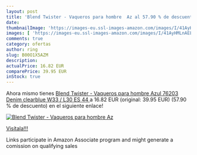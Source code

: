```yaml
---
layout: post
title: 'Blend Twister - Vaqueros para hombre  Az al 57.90 % de descuento'
date: 
thumbnailImage: 'https://images-eu.ssl-images-amazon.com/images/I/41AyHMLnAEL._SL200_.jpg'
images: [ 'https://images-eu.ssl-images-amazon.com/images/I/41AyHMLnAEL._SL200_.jpg' ]
comments: true
category: ofertas
author: ring
slug: B00O1X5AZM
description:
actualPrice: 16.82 EUR
comparePrice: 39.95 EUR
inStock: true
---
```


Ahora mismo tienes [Blend Twister - Vaqueros para hombre  Azul  76203 Denim clearblue   W33 / L30  ES 44 ](https://www.amazon.es/dp/B00O1X5AZM/?tag=tolees-21) a 16.82 EUR (original: 39.95 EUR) (57.90 %  de descuento) en el siguiente enlace!

[![Blend Twister - Vaqueros para hombre  Az](https://images-eu.ssl-images-amazon.com/images/I/41AyHMLnAEL._SL200_.jpg)](https://www.amazon.es/dp/B00O1X5AZM/?tag=tolees-21)

[Visítala!!!](https://www.amazon.es/dp/B00O1X5AZM/?tag=tolees-21)

Links participate in Amazon Associate program and might generate a comission on qualifying sales
